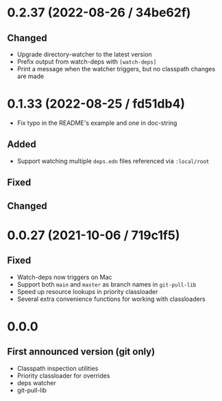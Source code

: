 # 0.2.37 (2022-08-26 / 34be62f)

## Changed

- Upgrade directory-watcher to the latest version
- Prefix output from watch-deps with `[watch-deps]`
- Print a message when the watcher triggers, but no classpath changes are made

# 0.1.33 (2022-08-25 / fd51db4)

- Fix typo in the README's example and one in doc-string

## Added

- Support watching multiple `deps.edn` files referenced via `:local/root`

## Fixed

## Changed

# 0.0.27 (2021-10-06 / 719c1f5)

## Fixed

- Watch-deps now triggers on Mac
- Support both `main` and `master` as branch names in `git-pull-lib`
- Speed up resource lookups in priority classloader
- Several extra convenience functions for working with classloaders

# 0.0.0

## First announced version (git only)

- Classpath inspection utilities
- Priority classloader for overrides
- deps watcher
- git-pull-lib